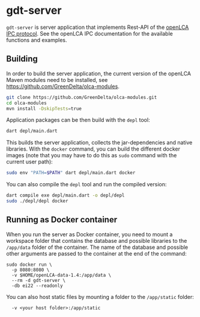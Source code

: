 # gdt-server

`gdt-server` is server application that implements Rest-API of the
[openLCA IPC protocol](https://greendelta.github.io/openLCA-ApiDoc/ipc/). See
the openLCA IPC documentation for the available functions and examples.

## Building

In order to build the server application, the current version of  the openLCA
Maven modules need to be installed, see
https://github.com/GreenDelta/olca-modules.

```bash
git clone https://github.com/GreenDelta/olca-modules.git
cd olca-modules
mvn install -DskipTests=true
```

Application packages can be then build with the `depl` tool:

```bash
dart depl/main.dart
```

This builds the server application, collects the jar-dependencies and native
libraries. With the `docker` command, you can build the different docker
images (note that you may have to do this as `sudo` command with the current
user path):

```bash
sudo env "PATH=$PATH" dart depl/main.dart docker
```

You can also compile the `depl` tool and run the compiled version:

```bash
dart compile exe depl/main.dart -o depl/depl
sudo ./depl/depl docker
```

## Running as Docker container

When you run the server as Docker container, you need to mount a workspace
folder that contains the database and possible libraries to the `/app/data`
folder of the container. The name of the database and possible other arguments
are passed to the container at the end of the command:

```batch
sudo docker run \
  -p 8080:8080 \
  -v $HOME/openLCA-data-1.4:/app/data \
  --rm -d gdt-server \
  -db ei22 --readonly
```

You can also host static files by mounting a folder to the `/app/static` folder:

```
  -v <your host folder>:/app/static
```
